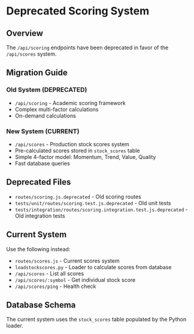 # Deprecated Scoring System

## Overview
The `/api/scoring` endpoints have been deprecated in favor of the `/api/scores` system.

## Migration Guide

### Old System (DEPRECATED)
- `/api/scoring` - Academic scoring framework
- Complex multi-factor calculations
- On-demand calculations

### New System (CURRENT)
- `/api/scores` - Production stock scores system
- Pre-calculated scores stored in `stock_scores` table
- Simple 4-factor model: Momentum, Trend, Value, Quality
- Fast database queries

## Deprecated Files
- `routes/scoring.js.deprecated` - Old scoring routes
- `tests/unit/routes/scoring.test.js.deprecated` - Old unit tests
- `tests/integration/routes/scoring.integration.test.js.deprecated` - Old integration tests

## Current System
Use the following instead:
- `routes/scores.js` - Current scores system
- `loadstockscores.py` - Loader to calculate scores from database
- `/api/scores` - List all scores
- `/api/scores/:symbol` - Get individual stock score
- `/api/scores/ping` - Health check

## Database Schema
The current system uses the `stock_scores` table populated by the Python loader.